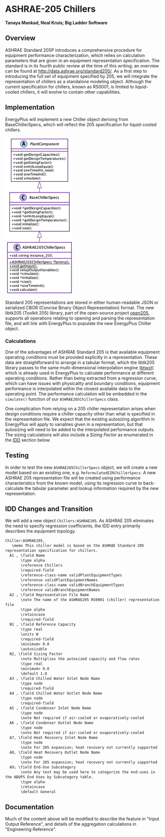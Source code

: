 # ASHRAE-205 Chillers

**Tanaya Mankad, Neal Kruis; Big Ladder Software**

## Overview

ASHRAE Standard 205P introduces a comprehensive procedure for equipment performance characterization, which relies on calculation parameters that are given in an equipment representation specification. The standard is in its fourth public review at the time of this writing; an overview can be found at http://data.ashrae.org/standard205/. 
As a first step to introducing the full set of equipment specified by 205, we will integrate the representation of chillers as a standalone modeling object. Although the current specification for chillers, known as RS0001, is limited to liquid-cooled chillers, it will evolve to contain other capabilities.

## Implementation

EnergyPlus will implement a new Chiller object deriving from BaseChillerSpecs, which will reflect the 205 specification for liquid-cooled chillers. 

![ASHRAE205ChillerSpecs](NFP-ASHRAE205-Chillers.png)

Standard 205 representations are stored in either human-readable JSON or serialized CBOR (Concise Binary Object Representation) format. The new libtk205 (Toolkit 205) library, part of the open-source project [open205](https://github.com/open205), supports all operations relating to opening and parsing the representation file, and will link with EnergyPlus to populate the new EnergyPlus Chiller object. 

### Calculations

One of the advantages of ASHRAE Standard 205 is that available equipment operating conditions must be provided explicitly in a representation. These data are straightforward to arrange in a tabular format, which the libtk205 library passes to the same multi-dimensional interpolation engine ([btwxt](https://github.com/bigladder/btwxt)) which is already used in EnergyPlus to calculate performance at different operating conditions. Rather than being extracted from a regression curve, which can have issues with physicality and boundary conditions, equipment performance is interpolated within the closest available data to the operating point. The performance calculation will be embedded in the `simulate()` function of our `ASHRAE205ChillerSpecs` class. 

One complication from relying on a 205 chiller representation arises when design conditions require a chiller capacity other than what is specified in the representation file. We expect that the existing autosizing algorithm in EnergyPlus will apply to variables given in a representation, but that autosizing will need to be added to the interpolated performance outputs. The sizing calculations will also include a *Sizing Factor* as enumerated in the [IDD](#markdown-header-idd-changes-and-transition) section below.

## Testing

In order to test the new `ASHRAE205ChillerSpecs` object, we will create a new model based on an existing one, e.g. `ReformulatedEIRChillerSpecs`. A new ASHRAE 205 representation file will be created using performance characteristics from the known model, using its regression curve to back-calculate the tabular parameter and lookup information required by the new representation.

## IDD Changes and Transition

We will add a new object `Chillers:ASHRAE205`. As ASHRAE 205 eliminates the need to specify regression coefficients, the IDD entry primarily describes the equipment topology.

<!-- Do we need reference temperatures?
  N4 , \field Reference Leaving Chilled Water Temperature
       \type real
       \default 6.67
       \units C
  N5 , \field Reference Entering Condenser Fluid Temperature
       \type real
       \default 29.4
       \units C
  N6 , \field Reference Chilled Water Flow Rate
       \type real
       \units m3/s
       \minimum> 0
       \autosizable
       \ip-units gal/min
  N7 , \field Reference Condenser Fluid Flow Rate
       \type real
       \units m3/s
       \autosizable
       \minimum 0.0
       \ip-units gal/min
       \note This field is only used for Condenser Type = AirCooled or EvaporativelyCooled
       \note when Heat Recovery is specified
-->
<!-- Do we need to be messing around with this if it's in the file? (NO)
  N3 , \field Reference COP
       \note Efficiency of the chiller compressor (cooling output/compressor energy input).
       \note Condenser fan power should not be included here.
       \type real
       \units W/W
       \required-field
       \minimum> 0.0
-->
```
Chiller:ASHRAE205,
   \memo This chiller model is based on the ASHRAE Standard 205 representation specification for chillers.
  A1 , \field Name
       \type alpha
       \reference Chillers
       \required-field
       \reference-class-name validPlantEquipmentTypes
       \reference validPlantEquipmentNames
       \reference-class-name validBranchEquipmentTypes
       \reference validBranchEquipmentNames
  A2 , \field Representation File Name
       \note The name of the ASHRAE205 RS0001 (chiller) representation file
       \type alpha
       \retaincase
       \required-field
  N1 , \field Reference Capacity
       \type real
       \units W
       \required-field
       \minimum> 0.0
       \autosizable
  N2, \field Sizing Factor
       \note Multiplies the autosized capacity and flow rates
       \type real
       \minimum> 0.0
       \default 1.0
  A3 , \field Chilled Water Inlet Node Name
       \type node
       \required-field
  A4 , \field Chilled Water Outlet Node Name
       \type node
       \required-field
  A5 , \field Condenser Inlet Node Name
       \type node
       \note Not required if air-cooled or evaporatively-cooled
  A6 , \field Condenser Outlet Node Name
       \type node
       \note Not required if air-cooled or evaporatively-cooled
  A7, \field Heat Recovery Inlet Node Name
       \type node
       \note For 205 expansion; heat recovery not currently supported
  A8, \field Heat Recovery Outlet Node Name
       \type node
       \note For 205 expansion; heat recovery not currently supported
  A9; \field End-Use Subcategory
       \note Any text may be used here to categorize the end-uses in the ABUPS End Uses by Subcategory table.
       \type alpha
       \retaincase
       \default General
```

## Documentation

Much of the content above will be modified to describe the feature in "Input Output Reference", and details of the aggregation calculations in "Engineering Reference".
